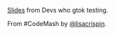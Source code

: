 [Slides](http://www.slideshare.net/lisacrispin/developers-who-grok-testing-why-i-love-them-and-how-they-mitigate-risk) from Devs who gtok testing.


From #CodeMash by [@lisacrispin](https://twitter.com/lisacrispin).

 
